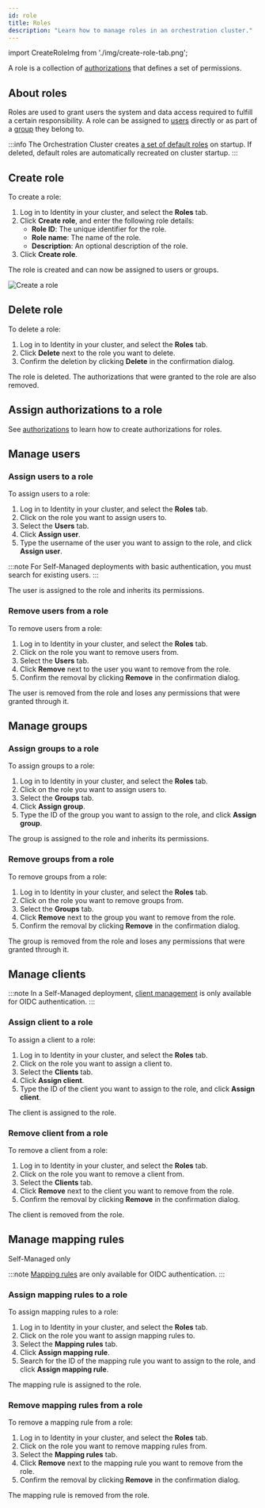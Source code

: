 ```yaml
---
id: role
title: Roles
description: "Learn how to manage roles in an orchestration cluster."
---
```


import CreateRoleImg from './img/create-role-tab.png';

A role is a collection of [authorizations](authorization.md) that defines a set of permissions.

## About roles

Roles are used to grant users the system and data access required to fulfill a certain responsibility. A role can be assigned to [users](user.md) directly or as part of a [group](group.md) they belong to.

:::info
The Orchestration Cluster creates [a set of default roles](../concepts/access-control/authorizations.md#default-roles) on startup. If deleted, default roles are automatically recreated on cluster startup.
:::

## Create role

To create a role:

1. Log in to Identity in your cluster, and select the **Roles** tab.
2. Click **Create role**, and enter the following role details:
   - **Role ID**: The unique identifier for the role.
   - **Role name**: The name of the role.
   - **Description**: An optional description of the role.
3. Click **Create role**.

The role is created and can now be assigned to users or groups.

<img src={CreateRoleImg} alt="Create a role" class="img-700"/>

## Delete role

To delete a role:

1. Log in to Identity in your cluster, and select the **Roles** tab.
2. Click **Delete** next to the role you want to delete.
3. Confirm the deletion by clicking **Delete** in the confirmation dialog.

The role is deleted. The authorizations that were granted to the role are also removed.

## Assign authorizations to a role

See [authorizations](./authorization.md) to learn how to create authorizations for roles.

## Manage users

### Assign users to a role

To assign users to a role:

1. Log in to Identity in your cluster, and select the **Roles** tab.
2. Click on the role you want to assign users to.
3. Select the **Users** tab.
4. Click **Assign user**.
5. Type the username of the user you want to assign to the role, and click **Assign user**.

:::note
For Self-Managed deployments with basic authentication, you must search for existing users.
:::

The user is assigned to the role and inherits its permissions.

### Remove users from a role

To remove users from a role:

1. Log in to Identity in your cluster, and select the **Roles** tab.
2. Click on the role you want to remove users from.
3. Select the **Users** tab.
4. Click **Remove** next to the user you want to remove from the role.
5. Confirm the removal by clicking **Remove** in the confirmation dialog.

The user is removed from the role and loses any permissions that were granted through it.

## Manage groups

### Assign groups to a role

To assign groups to a role:

1. Log in to Identity in your cluster, and select the **Roles** tab.
2. Click on the role you want to assign users to.
3. Select the **Groups** tab.
4. Click **Assign group**.
5. Type the ID of the group you want to assign to the role, and click **Assign group**.

The group is assigned to the role and inherits its permissions.

### Remove groups from a role

To remove groups from a role:

1. Log in to Identity in your cluster, and select the **Roles** tab.
2. Click on the role you want to remove groups from.
3. Select the **Groups** tab.
4. Click **Remove** next to the group you want to remove from the role.
5. Confirm the removal by clicking **Remove** in the confirmation dialog.

The group is removed from the role and loses any permissions that were granted through it.

## Manage clients

:::note
In a Self-Managed deployment, [client management](client.md) is only available for OIDC authentication.
:::

### Assign client to a role

To assign a client to a role:

1. Log in to Identity in your cluster, and select the **Roles** tab.
2. Click on the role you want to assign a client to.
3. Select the **Clients** tab.
4. Click **Assign client**.
5. Type the ID of the client you want to assign to the role, and click **Assign client**.

The client is assigned to the role.

### Remove client from a role

To remove a client from a role:

1. Log in to Identity in your cluster, and select the **Roles** tab.
2. Click on the role you want to remove a client from.
3. Select the **Clients** tab.
4. Click **Remove** next to the client you want to remove from the role.
5. Confirm the removal by clicking **Remove** in the confirmation dialog.

The client is removed from the role.

## Manage mapping rules

<span class="badge badge--platform">Self-Managed only</span>

:::note
[Mapping rules](../concepts/access-control/mapping-rules.md) are only available for OIDC authentication.
:::

### Assign mapping rules to a role

To assign mapping rules to a role:

1. Log in to Identity in your cluster, and select the **Roles** tab.
2. Click on the role you want to assign mapping rules to.
3. Select the **Mapping rules** tab.
4. Click **Assign mapping rule**.
5. Search for the ID of the mapping rule you want to assign to the role, and click **Assign mapping rule**.

The mapping rule is assigned to the role.

### Remove mapping rules from a role

To remove a mapping rule from a role:

1. Log in to Identity in your cluster, and select the **Roles** tab.
2. Click on the role you want to remove mapping rules from.
3. Select the **Mapping rules** tab.
4. Click **Remove** next to the mapping rule you want to remove from the role.
5. Confirm the removal by clicking **Remove** in the confirmation dialog.

The mapping rule is removed from the role.
